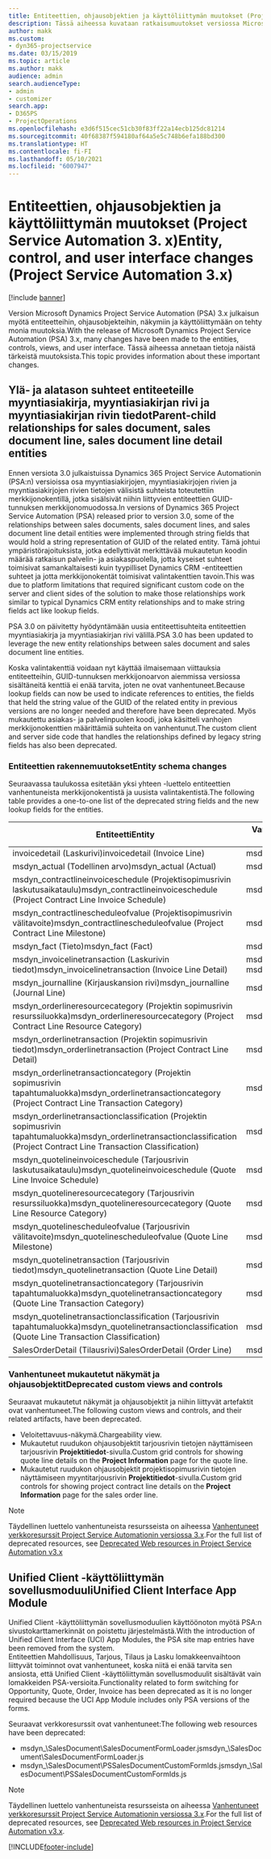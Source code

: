 ```yaml
---
title: Entiteettien, ohjausobjektien ja käyttöliittymän muutokset (Project Service Automation 3. x)
description: Tässä aiheessa kuvataan ratkaisumuutokset versiossa Microsoft Dynamics Project Service Automation 3.x.
author: makk
ms.custom:
- dyn365-projectservice
ms.date: 03/15/2019
ms.topic: article
ms.author: makk
audience: admin
search.audienceType:
- admin
- customizer
search.app:
- D365PS
- ProjectOperations
ms.openlocfilehash: e3d6f515cec51cb30f83ff22a14ecb125dc81214
ms.sourcegitcommit: 40f68387f594180af64a5e5c748b6efa188bd300
ms.translationtype: HT
ms.contentlocale: fi-FI
ms.lasthandoff: 05/10/2021
ms.locfileid: "6007947"
---
```

# <a name="entity-control-and-user-interface-changes-project-service-automation-3x"></a><span data-ttu-id="915b9-103">Entiteettien, ohjausobjektien ja käyttöliittymän muutokset (Project Service Automation 3. x)</span><span class="sxs-lookup"><span data-stu-id="915b9-103">Entity, control, and user interface changes (Project Service Automation 3.x)</span></span>

[!include [banner](../../includes/psa-now-project-operations.md)]


<span data-ttu-id="915b9-104">Version Microsoft Dynamics Project Service Automation (PSA) 3.x julkaisun myötä entiteetteihin, ohjausobjekteihin, näkymiin ja käyttöliittymään on tehty monia muutoksia.</span><span class="sxs-lookup"><span data-stu-id="915b9-104">With the release of Microsoft Dynamics Project Service Automation (PSA) 3.x, many changes have been made to the entities, controls, views, and user interface.</span></span> <span data-ttu-id="915b9-105">Tässä aiheessa annetaan tietoja näistä tärkeistä muutoksista.</span><span class="sxs-lookup"><span data-stu-id="915b9-105">This topic provides information about these important changes.</span></span>

## <a name="parent-child-relationships-for-sales-document-sales-document-line-sales-document-line-detail-entities"></a><span data-ttu-id="915b9-106">Ylä- ja alatason suhteet entiteeteille myyntiasiakirja, myyntiasiakirjan rivi ja myyntiasiakirjan rivin tiedot</span><span class="sxs-lookup"><span data-stu-id="915b9-106">Parent-child relationships for sales document, sales document line, sales document line detail entities</span></span>
<span data-ttu-id="915b9-107">Ennen versiota 3.0 julkaistuissa Dynamics 365 Project Service Automationin (PSA:n) versioissa osa myyntiasiakirjojen, myyntiasiakirjojen rivien ja myyntiasiakirjojen rivien tietojen välisistä suhteista toteutettiin merkkijonokentillä, jotka sisälsivät niihin liittyvien entiteettien GUID-tunnuksen merkkijonomuodossa.</span><span class="sxs-lookup"><span data-stu-id="915b9-107">In versions of Dynamics 365 Project Service Automation (PSA) released prior to version 3.0, some of the relationships between sales documents, sales document lines, and sales document line detail entities were implemented through string fields that would hold a string representation of GUID of the related entity.</span></span> <span data-ttu-id="915b9-108">Tämä johtui ympäristörajoituksista, jotka edellyttivät merkittävää mukautetun koodin määrää ratkaisun palvelin- ja asiakaspuolella, jotta kyseiset suhteet toimisivat samankaltaisesti kuin tyypilliset Dynamics CRM -entiteettien suhteet ja jotta merkkijonokentät toimisivat valintakenttien tavoin.</span><span class="sxs-lookup"><span data-stu-id="915b9-108">This was due to platform limitations that required significant custom code on the server and client sides of the solution to make those relationships work similar to typical Dynamics CRM entity relationships and to make string fields act like lookup fields.</span></span>

<span data-ttu-id="915b9-109">PSA 3.0 on päivitetty hyödyntämään uusia entiteettisuhteita entiteettien myyntiasiakirja ja myyntiasiakirjan rivi välillä.</span><span class="sxs-lookup"><span data-stu-id="915b9-109">PSA 3.0 has been updated to leverage the new entity relationships between sales document and sales document line entities.</span></span>

<span data-ttu-id="915b9-110">Koska valintakenttiä voidaan nyt käyttää ilmaisemaan viittauksia entiteetteihin, GUID-tunnuksen merkkijonoarvon aiemmissa versiossa sisältäneitä kenttiä ei enää tarvita, joten ne ovat vanhentuneet.</span><span class="sxs-lookup"><span data-stu-id="915b9-110">Because lookup fields can now be used to indicate references to entities, the fields that held the string value of the GUID of the related entity in previous versions are no longer needed and therefore have been deprecated.</span></span> <span data-ttu-id="915b9-111">Myös mukautettu asiakas- ja palvelinpuolen koodi, joka käsitteli vanhojen merkkijonokenttien määrittämiä suhteita on vanhentunut.</span><span class="sxs-lookup"><span data-stu-id="915b9-111">The custom client and server side code that handles the relationships defined by legacy string fields has also been deprecated.</span></span>

### <a name="entity-schema-changes"></a><span data-ttu-id="915b9-112">Entiteettien rakennemuutokset</span><span class="sxs-lookup"><span data-stu-id="915b9-112">Entity schema changes</span></span>
<span data-ttu-id="915b9-113">Seuraavassa taulukossa esitetään yksi yhteen -luettelo entiteettien vanhentuneista merkkijonokentistä ja uusista valintakentistä.</span><span class="sxs-lookup"><span data-stu-id="915b9-113">The following table provides a one-to-one list of the deprecated string fields and the new lookup fields for the entities.</span></span> 

 <span data-ttu-id="915b9-114">Entiteetti</span><span class="sxs-lookup"><span data-stu-id="915b9-114">Entity</span></span> |   <span data-ttu-id="915b9-115">Vanhentunut kenttä (Merkkijono)</span><span class="sxs-lookup"><span data-stu-id="915b9-115">Deprecated field (String)</span></span> | <span data-ttu-id="915b9-116">Uusi kenttä (Valinta)</span><span class="sxs-lookup"><span data-stu-id="915b9-116">New field (Lookup)</span></span>
--- | --- | ---
<span data-ttu-id="915b9-117">invoicedetail (Laskurivi)</span><span class="sxs-lookup"><span data-stu-id="915b9-117">invoicedetail (Invoice Line)</span></span> |  <span data-ttu-id="915b9-118">msdyn_contractline</span><span class="sxs-lookup"><span data-stu-id="915b9-118">msdyn_contractline</span></span> |    <span data-ttu-id="915b9-119">msdyn_contractlineid</span><span class="sxs-lookup"><span data-stu-id="915b9-119">msdyn_contractlineid</span></span>
<span data-ttu-id="915b9-120">msdyn_actual (Todellinen arvo)</span><span class="sxs-lookup"><span data-stu-id="915b9-120">msdyn_actual (Actual)</span></span> | <span data-ttu-id="915b9-121">msdyn_salescontractline</span><span class="sxs-lookup"><span data-stu-id="915b9-121">msdyn_salescontractline</span></span> |   <span data-ttu-id="915b9-122">msdyn_salescontractlineid</span><span class="sxs-lookup"><span data-stu-id="915b9-122">msdyn_salescontractlineid</span></span>
<span data-ttu-id="915b9-123">msdyn_contractlineinvoiceschedule (Projektisopimusrivin laskutusaikataulu)</span><span class="sxs-lookup"><span data-stu-id="915b9-123">msdyn_contractlineinvoiceschedule (Project Contract Line Invoice Schedule)</span></span> |    <span data-ttu-id="915b9-124">msdyn_contractline</span><span class="sxs-lookup"><span data-stu-id="915b9-124">msdyn_contractline</span></span> |    <span data-ttu-id="915b9-125">msdyn_contractlineid</span><span class="sxs-lookup"><span data-stu-id="915b9-125">msdyn_contractlineid</span></span>
<span data-ttu-id="915b9-126">msdyn_contractlinescheduleofvalue (Projektisopimusrivin välitavoite)</span><span class="sxs-lookup"><span data-stu-id="915b9-126">msdyn_contractlinescheduleofvalue (Project Contract Line Milestone)</span></span> |   <span data-ttu-id="915b9-127">msdyn_contractline</span><span class="sxs-lookup"><span data-stu-id="915b9-127">msdyn_contractline</span></span> |    <span data-ttu-id="915b9-128">msdyn_contractlineid</span><span class="sxs-lookup"><span data-stu-id="915b9-128">msdyn_contractlineid</span></span>
<span data-ttu-id="915b9-129">msdyn_fact (Tieto)</span><span class="sxs-lookup"><span data-stu-id="915b9-129">msdyn_fact (Fact)</span></span> | <span data-ttu-id="915b9-130">msdyn_salescontractline</span><span class="sxs-lookup"><span data-stu-id="915b9-130">msdyn_salescontractline</span></span> |   <span data-ttu-id="915b9-131">msdyn_salescontractlineid</span><span class="sxs-lookup"><span data-stu-id="915b9-131">msdyn_salescontractlineid</span></span>
<span data-ttu-id="915b9-132">msdyn_invoicelinetransaction (Laskurivin tiedot)</span><span class="sxs-lookup"><span data-stu-id="915b9-132">msdyn_invoicelinetransaction (Invoice Line Detail)</span></span> | <span data-ttu-id="915b9-133">msdyn_invoiceline</span><span class="sxs-lookup"><span data-stu-id="915b9-133">msdyn_invoiceline</span></span> <br> <span data-ttu-id="915b9-134">msdyn_salescontractline</span><span class="sxs-lookup"><span data-stu-id="915b9-134">msdyn_salescontractline</span></span> | <span data-ttu-id="915b9-135">msdyn_invoicelineid</span><span class="sxs-lookup"><span data-stu-id="915b9-135">msdyn_invoicelineid</span></span> <br> <span data-ttu-id="915b9-136">msdyn_salescontractlineid</span><span class="sxs-lookup"><span data-stu-id="915b9-136">msdyn_salescontractlineid</span></span>
<span data-ttu-id="915b9-137">msdyn_journalline (Kirjauskansion rivi)</span><span class="sxs-lookup"><span data-stu-id="915b9-137">msdyn_journalline (Journal Line)</span></span> |  <span data-ttu-id="915b9-138">msdyn_salescontractline</span><span class="sxs-lookup"><span data-stu-id="915b9-138">msdyn_salescontractline</span></span> |   <span data-ttu-id="915b9-139">msdyn_salescontractlineid</span><span class="sxs-lookup"><span data-stu-id="915b9-139">msdyn_salescontractlineid</span></span>
<span data-ttu-id="915b9-140">msdyn_orderlineresourcecategory (Projektin sopimusrivin resurssiluokka)</span><span class="sxs-lookup"><span data-stu-id="915b9-140">msdyn_orderlineresourcecategory (Project Contract Line Resource Category)</span></span> | <span data-ttu-id="915b9-141">msdyn_salescontractline</span><span class="sxs-lookup"><span data-stu-id="915b9-141">msdyn_salescontractline</span></span> |   <span data-ttu-id="915b9-142">msdyn_contractlineid</span><span class="sxs-lookup"><span data-stu-id="915b9-142">msdyn_contractlineid</span></span>
<span data-ttu-id="915b9-143">msdyn_orderlinetransaction (Projektin sopimusrivin tiedot)</span><span class="sxs-lookup"><span data-stu-id="915b9-143">msdyn_orderlinetransaction (Project Contract Line Detail)</span></span> | <span data-ttu-id="915b9-144">msdyn_salescontractline</span><span class="sxs-lookup"><span data-stu-id="915b9-144">msdyn_salescontractline</span></span> |   <span data-ttu-id="915b9-145">msdyn_salescontractlineid</span><span class="sxs-lookup"><span data-stu-id="915b9-145">msdyn_salescontractlineid</span></span>
<span data-ttu-id="915b9-146">msdyn_orderlinetransactioncategory (Projektin sopimusrivin tapahtumaluokka)</span><span class="sxs-lookup"><span data-stu-id="915b9-146">msdyn_orderlinetransactioncategory (Project Contract Line Transaction Category)</span></span> |   <span data-ttu-id="915b9-147">msdyn_contractline</span><span class="sxs-lookup"><span data-stu-id="915b9-147">msdyn_contractline</span></span> |    <span data-ttu-id="915b9-148">msdyn_contractlineid</span><span class="sxs-lookup"><span data-stu-id="915b9-148">msdyn_contractlineid</span></span>
<span data-ttu-id="915b9-149">msdyn_orderlinetransactionclassification (Projektin sopimusrivin tapahtumaluokka)</span><span class="sxs-lookup"><span data-stu-id="915b9-149">msdyn_orderlinetransactionclassification (Project Contract Line Transaction Classification)</span></span> |   <span data-ttu-id="915b9-150">msdyn_contractline</span><span class="sxs-lookup"><span data-stu-id="915b9-150">msdyn_contractline</span></span> |    <span data-ttu-id="915b9-151">msdyn_contractlineid</span><span class="sxs-lookup"><span data-stu-id="915b9-151">msdyn_contractlineid</span></span>
<span data-ttu-id="915b9-152">msdyn_quotelineinvoiceschedule (Tarjousrivin laskutusaikataulu)</span><span class="sxs-lookup"><span data-stu-id="915b9-152">msdyn_quotelineinvoiceschedule (Quote Line Invoice Schedule)</span></span> |  <span data-ttu-id="915b9-153">msdyn_quoteline</span><span class="sxs-lookup"><span data-stu-id="915b9-153">msdyn_quoteline</span></span> |   <span data-ttu-id="915b9-154">msdyn_quotelineid</span><span class="sxs-lookup"><span data-stu-id="915b9-154">msdyn_quotelineid</span></span>
<span data-ttu-id="915b9-155">msdyn_quotelineresourcecategory (Tarjousrivin resurssiluokka)</span><span class="sxs-lookup"><span data-stu-id="915b9-155">msdyn_quotelineresourcecategory (Quote Line Resource Category)</span></span> |    <span data-ttu-id="915b9-156">msdyn_quoteline</span><span class="sxs-lookup"><span data-stu-id="915b9-156">msdyn_quoteline</span></span> |   <span data-ttu-id="915b9-157">msdyn_quotelineid</span><span class="sxs-lookup"><span data-stu-id="915b9-157">msdyn_quotelineid</span></span>
<span data-ttu-id="915b9-158">msdyn_quotelinescheduleofvalue (Tarjousrivin välitavoite)</span><span class="sxs-lookup"><span data-stu-id="915b9-158">msdyn_quotelinescheduleofvalue (Quote Line Milestone)</span></span> | <span data-ttu-id="915b9-159">msdyn_quoteline</span><span class="sxs-lookup"><span data-stu-id="915b9-159">msdyn_quoteline</span></span> |   <span data-ttu-id="915b9-160">msdyn_quotelineid</span><span class="sxs-lookup"><span data-stu-id="915b9-160">msdyn_quotelineid</span></span>
<span data-ttu-id="915b9-161">msdyn_quotelinetransaction (Tarjousrivin tiedot)</span><span class="sxs-lookup"><span data-stu-id="915b9-161">msdyn_quotelinetransaction (Quote Line Detail)</span></span> |    <span data-ttu-id="915b9-162">msdyn_quoteline</span><span class="sxs-lookup"><span data-stu-id="915b9-162">msdyn_quoteline</span></span> |   <span data-ttu-id="915b9-163">msdyn_quotelineid</span><span class="sxs-lookup"><span data-stu-id="915b9-163">msdyn_quotelineid</span></span>
<span data-ttu-id="915b9-164">msdyn_quotelinetransactioncategory (Tarjousrivin tapahtumaluokka)</span><span class="sxs-lookup"><span data-stu-id="915b9-164">msdyn_quotelinetransactioncategory (Quote Line Transaction Category)</span></span> |  <span data-ttu-id="915b9-165">msdyn_quoteline</span><span class="sxs-lookup"><span data-stu-id="915b9-165">msdyn_quoteline</span></span> |   <span data-ttu-id="915b9-166">msdyn_quotelineid</span><span class="sxs-lookup"><span data-stu-id="915b9-166">msdyn_quotelineid</span></span>
<span data-ttu-id="915b9-167">msdyn_quotelinetransactionclassification (Tarjousrivin tapahtumaluokka)</span><span class="sxs-lookup"><span data-stu-id="915b9-167">msdyn_quotelinetransactionclassification (Quote Line Transaction Classification)</span></span> |  <span data-ttu-id="915b9-168">msdyn_quoteline</span><span class="sxs-lookup"><span data-stu-id="915b9-168">msdyn_quoteline</span></span> |   <span data-ttu-id="915b9-169">msdyn_quotelineid</span><span class="sxs-lookup"><span data-stu-id="915b9-169">msdyn_quotelineid</span></span>
<span data-ttu-id="915b9-170">SalesOrderDetail (Tilausrivi)</span><span class="sxs-lookup"><span data-stu-id="915b9-170">SalesOrderDetail (Order Line)</span></span> | <span data-ttu-id="915b9-171">msdyn_quotelineid</span><span class="sxs-lookup"><span data-stu-id="915b9-171">msdyn_quotelineid</span></span> | <span data-ttu-id="915b9-172">msdyn_quoteline</span><span class="sxs-lookup"><span data-stu-id="915b9-172">msdyn_quoteline</span></span> 

### <a name="deprecated-custom-views-and-controls"></a><span data-ttu-id="915b9-173">Vanhentuneet mukautetut näkymät ja ohjausobjektit</span><span class="sxs-lookup"><span data-stu-id="915b9-173">Deprecated custom views and controls</span></span>
<span data-ttu-id="915b9-174">Seuraavat mukautetut näkymät ja ohjausobjektit ja niihin liittyvät artefaktit ovat vanhentuneet.</span><span class="sxs-lookup"><span data-stu-id="915b9-174">The following custom views and controls, and their related artifacts, have been deprecated.</span></span>

- <span data-ttu-id="915b9-175">Veloitettavuus-näkymä.</span><span class="sxs-lookup"><span data-stu-id="915b9-175">Chargeability view.</span></span>
- <span data-ttu-id="915b9-176">Mukautetut ruudukon ohjausobjektit tarjousrivin tietojen näyttämiseen tarjousrivin **Projektitiedot**-sivulla.</span><span class="sxs-lookup"><span data-stu-id="915b9-176">Custom grid controls for showing quote line details on the **Project Information** page for the quote line.</span></span>
- <span data-ttu-id="915b9-177">Mukautetut ruudukon ohjausobjektit projektisopimusrivin tietojen näyttämiseen myyntitarjousrivin **Projektitiedot**-sivulla.</span><span class="sxs-lookup"><span data-stu-id="915b9-177">Custom grid controls for showing project contract line details on the **Project Information** page for the sales order line.</span></span>

> [!NOTE]
> <span data-ttu-id="915b9-178">Täydellinen luettelo vanhentuneista resursseista on aiheessa [Vanhentuneet verkkoresurssit Project Service Automationin versiossa 3.x](../developer-guides/web-resources-deprecated-v3.x.md).</span><span class="sxs-lookup"><span data-stu-id="915b9-178">For the full list of deprecated resources, see [Deprecated Web resources in Project Service Automation v3.x](../developer-guides/web-resources-deprecated-v3.x.md)</span></span>

## <a name="unified-client-interface-app-module"></a><span data-ttu-id="915b9-179">Unified Client -käyttöliittymän sovellusmoduuli</span><span class="sxs-lookup"><span data-stu-id="915b9-179">Unified Client Interface App Module</span></span>
<span data-ttu-id="915b9-180">Unified Client -käyttöliittymän sovellusmoduulien käyttöönoton myötä PSA:n sivustokarttamerkinnät on poistettu järjestelmästä.</span><span class="sxs-lookup"><span data-stu-id="915b9-180">With the introduction of Unified Client Interface (UCI) App Modules, the PSA site map entries have been removed from the system.</span></span>  
<span data-ttu-id="915b9-181">Entiteettien Mahdollisuus, Tarjous, Tilaus ja Lasku lomakkeenvaihtoon liittyvät toiminnot ovat vanhentuneet, koska niitä ei enää tarvita sen ansiosta, että Unified Client -käyttöliittymän sovellusmoduulit sisältävät vain lomakkeiden PSA-versioita.</span><span class="sxs-lookup"><span data-stu-id="915b9-181">Functionality related to form switching for Opportunity, Quote, Order, Invoice has been deprecated as it is no longer required because the UCI App Module includes only PSA versions of the forms.</span></span>  

<span data-ttu-id="915b9-182">Seuraavat verkkoresurssit ovat vanhentuneet:</span><span class="sxs-lookup"><span data-stu-id="915b9-182">The following web resources have been deprecated:</span></span>

- <span data-ttu-id="915b9-183">msdyn_\SalesDocument\SalesDocumentFormLoader.js</span><span class="sxs-lookup"><span data-stu-id="915b9-183">msdyn_\SalesDocument\SalesDocumentFormLoader.js</span></span>
- <span data-ttu-id="915b9-184">msdyn_\SalesDocument\PSSalesDocumentCustomFormIds.js</span><span class="sxs-lookup"><span data-stu-id="915b9-184">msdyn_\SalesDocument\PSSalesDocumentCustomFormIds.js</span></span>

> [!NOTE]
> <span data-ttu-id="915b9-185">Täydellinen luettelo vanhentuneista resursseista on aiheessa [Vanhentuneet verkkoresurssit Project Service Automationin versiossa 3.x](../developer-guides/web-resources-deprecated-v3.x.md).</span><span class="sxs-lookup"><span data-stu-id="915b9-185">For the full list of deprecated resources, see [Deprecated Web resources in Project Service Automation v3.x](../developer-guides/web-resources-deprecated-v3.x.md).</span></span>




[!INCLUDE[footer-include](../../includes/footer-banner.md)]